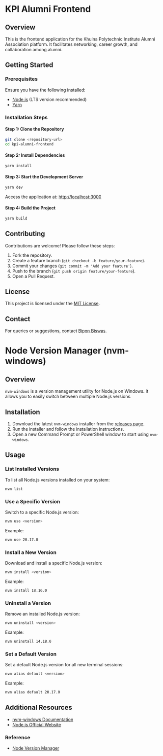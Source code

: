 # KPI Alumni Frontend

## Overview
This is the frontend application for the Khulna Polytechnic Institute Alumni Association platform. It facilitates networking, career growth, and collaboration among alumni.

## Getting Started

### Prerequisites
Ensure you have the following installed:
- [Node.js](https://nodejs.org/) (LTS version recommended)
- [Yarn](https://yarnpkg.com/)

### Installation Steps

#### Step 1: Clone the Repository
```bash
git clone <repository-url>
cd kpi-alumni-frontend
```

#### Step 2: Install Dependencies
```bash
yarn install
```

#### Step 3: Start the Development Server
```bash
yarn dev
```
Access the application at: [http://localhost:3000](http://localhost:3000)

#### Step 4: Build the Project
```bash
yarn build
```

## Contributing
Contributions are welcome! Please follow these steps:
1. Fork the repository.
2. Create a feature branch (`git checkout -b feature/your-feature`).
3. Commit your changes (`git commit -m 'Add your feature'`).
4. Push to the branch (`git push origin feature/your-feature`).
5. Open a Pull Request.

## License
This project is licensed under the [MIT License](LICENSE).

## Contact
For queries or suggestions, contact [Bipon Biswas](mailto:bipon770@gmail.com).


# Node Version Manager (nvm-windows)

## Overview
`nvm-windows` is a version management utility for Node.js on Windows. It allows you to easily switch between multiple Node.js versions.

## Installation

1. Download the latest `nvm-windows` installer from the [releases page](https://github.com/coreybutler/nvm-windows/releases/tag/1.1.9).
2. Run the installer and follow the installation instructions.
3. Open a new Command Prompt or PowerShell window to start using `nvm-windows`.

## Usage

### List Installed Versions
To list all Node.js versions installed on your system:
```bash
nvm list
```

### Use a Specific Version
Switch to a specific Node.js version:
```bash
nvm use <version>
```
Example:
```bash
nvm use 20.17.0
```

### Install a New Version
Download and install a specific Node.js version:
```bash
nvm install <version>
```
Example:
```bash
nvm install 18.16.0
```

### Uninstall a Version
Remove an installed Node.js version:
```bash
nvm uninstall <version>
```
Example:
```bash
nvm uninstall 14.18.0
```

### Set a Default Version
Set a default Node.js version for all new terminal sessions:
```bash
nvm alias default <version>
```
Example:
```bash
nvm alias default 20.17.0
```

## Additional Resources
- [nvm-windows Documentation](https://github.com/coreybutler/nvm-windows)
- [Node.js Official Website](https://nodejs.org/)

### Reference
- [Node Version Manager](https://bipon770.gitbook.io/node-version-manager-nvm-windows)
